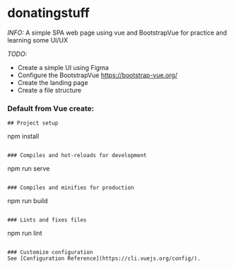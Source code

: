 # donatingstuff
_INFO:_
A simple SPA web page using vue and BootstrapVue for practice and learning some UI/UX 

_TODO:_
* Create a simple UI using Figma
* Configure the BootstrapVue https://bootstrap-vue.org/
* Create the landing page
* Create a file structure



### Default from Vue create:
```
## Project setup
```
npm install
```

### Compiles and hot-reloads for development
```
npm run serve
```

### Compiles and minifies for production
```
npm run build
```

### Lints and fixes files
```
npm run lint
```

### Customize configuration
See [Configuration Reference](https://cli.vuejs.org/config/).
```
